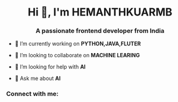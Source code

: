 <h1 align="center">Hi 👋, I'm HEMANTHKUARMB</h1>
<h3 align="center">A passionate frontend developer from India</h3>

- 🔭 I’m currently working on **PYTHON,JAVA,FLUTER**

- 👯 I’m looking to collaborate on **MACHINE LEARING**

- 🤝 I’m looking for help with **AI**

- 💬 Ask me about **AI**

<h3 align="left">Connect with me:</h3>
<p align="left">
</p>
